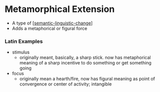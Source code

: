 # Metamorphical Extension
* A type of [[semantic-linguistic-change]]
* Adds a metaphorical or figural force

### Latin Examples
* stimulus 
  * originally meant, basically, a sharp stick. now has metaphorical meaning of a sharp incentive to do something or get something going
* focus
  * originally mean a hearth/fire, now has figural meaning as point of convergence or center of activity; intangible

[//begin]: # "Autogenerated link references for markdown compatibility"
[semantic-linguistic-change]: semantic-linguistic-change "Semantic Linguistic Change"
[//end]: # "Autogenerated link references"